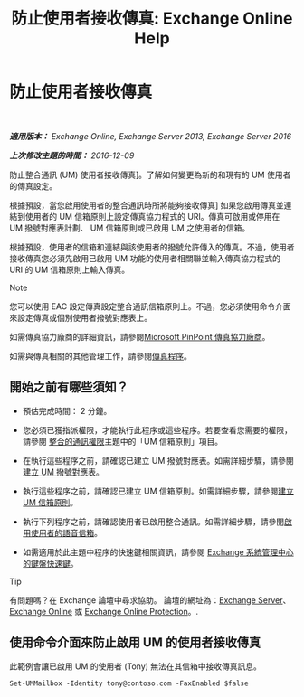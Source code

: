 ﻿---
title: '防止使用者接收傳真: Exchange Online Help'
TOCTitle: 防止使用者接收傳真
ms:assetid: b5d022b9-043a-4324-87fb-074d5e2c2ca3
ms:mtpsurl: https://technet.microsoft.com/zh-tw/library/Bb201722(v=EXCHG.150)
ms:contentKeyID: 52062393
ms.date: 05/23/2018
mtps_version: v=EXCHG.150
ms.translationtype: MT
---

# 防止使用者接收傳真

 

_**適用版本：** Exchange Online, Exchange Server 2013, Exchange Server 2016_

_**上次修改主題的時間：** 2016-12-09_

防止整合通訊 (UM) 使用者接收傳真\]。了解如何變更為新的和現有的 UM 使用者的傳真設定。

根據預設，當您啟用使用者的整合通訊時所將能夠接收傳真\] 如果您啟用傳真並連結到使用者的 UM 信箱原則上設定傳真協力程式的 URI。傳真可啟用或停用在 UM 撥號對應表計劃、 UM 信箱原則或已啟用 UM 之使用者的信箱。

根據預設，使用者的信箱和連結與該使用者的撥號允許傳入的傳真。不過，使用者接收傳真您必須先啟用已啟用 UM 功能的使用者相關聯並輸入傳真協力程式的 URI 的 UM 信箱原則上輸入傳真。


> [!NOTE]  
> 您可以使用 EAC 設定傳真設定整合通訊信箱原則上。不過，您必須使用命令介面來設定傳真或個別使用者撥號對應表上。




如需傳真協力廠商的詳細資訊，請參閱[Microsoft PinPoint 傳真協力廠商](https://go.microsoft.com/fwlink/?linkid=190238)。

如需與傳真相關的其他管理工作，請參閱[傳真程序](https://docs.microsoft.com/zh-tw/exchange/voice-mail-unified-messaging/set-up-client-voice-mail-features/faxing-procedures)。

## 開始之前有哪些須知？

  - 預估完成時間： 2 分鐘。

  - 您必須已獲指派權限，才能執行此程序或這些程序。若要查看您需要的權限，請參閱 [整合的通訊權限](unified-messaging-permissions-exchange-2013-help.md)主題中的「UM 信箱原則」項目。

  - 在執行這些程序之前，請確認已建立 UM 撥號對應表。如需詳細步驟，請參閱[建立 UM 撥號對應表](https://docs.microsoft.com/zh-tw/exchange/voice-mail-unified-messaging/connect-voice-mail-system/create-um-dial-plan)。

  - 執行這些程序之前，請確認已建立 UM 信箱原則。如需詳細步驟，請參閱[建立 UM 信箱原則](https://docs.microsoft.com/zh-tw/exchange/voice-mail-unified-messaging/set-up-voice-mail/create-um-mailbox-policy)。

  - 執行下列程序之前，請確認使用者已啟用整合通訊。如需詳細步驟，請參閱[啟用使用者的語音信箱](https://docs.microsoft.com/zh-tw/exchange/voice-mail-unified-messaging/set-up-voice-mail/enable-a-user-for-voice-mail)。

  - 如需適用於此主題中程序的快速鍵相關資訊，請參閱 [Exchange 系統管理中心的鍵盤快速鍵](keyboard-shortcuts-in-the-exchange-admin-center-exchange-online-protection-help.md)。


> [!TIP]  
> 有問題嗎？在 Exchange 論壇中尋求協助。 論壇的網址為：<a href="https://go.microsoft.com/fwlink/p/?linkid=60612">Exchange Server</a>、 <a href="https://go.microsoft.com/fwlink/p/?linkid=267542">Exchange Online</a> 或 <a href="https://go.microsoft.com/fwlink/p/?linkid=285351">Exchange Online Protection</a>。.




## 使用命令介面來防止啟用 UM 的使用者接收傳真

此範例會讓已啟用 UM 的使用者 (Tony) 無法在其信箱中接收傳真訊息。

    Set-UMMailbox -Identity tony@contoso.com -FaxEnabled $false

